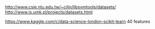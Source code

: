 http://www.csie.ntu.edu.tw/~cjlin/libsvmtools/datasets/
http://www.is.umk.pl/projects/datasets.html


https://www.kaggle.com/c/data-science-london-scikit-learn  40 features
